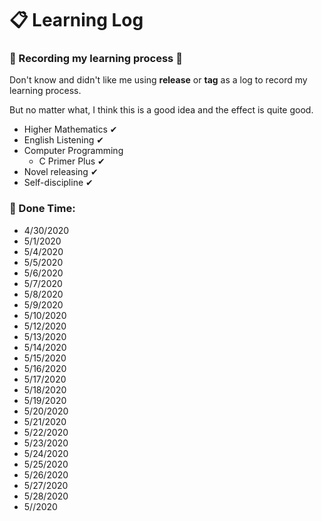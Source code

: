 # 📋 Learning Log
### 📝 Recording my learning process 🎯
Don't know and didn't like me using **release** or **tag** as a log to record my learning process.

But no matter what, I think this is a good idea and the effect is quite good.

- Higher Mathematics ✔
- English Listening ✔
- Computer Programming
  - C Primer Plus ✔
- Novel releasing ✔
- Self-discipline ✔

### 📅 Done Time:
- 4/30/2020
- 5/1/2020
- 5/4/2020
- 5/5/2020
- 5/6/2020
- 5/7/2020
- 5/8/2020
- 5/9/2020
- 5/10/2020
- 5/12/2020
- 5/13/2020
- 5/14/2020
- 5/15/2020
- 5/16/2020
- 5/17/2020
- 5/18/2020
- 5/19/2020
- 5/20/2020
- 5/21/2020
- 5/22/2020
- 5/23/2020
- 5/24/2020
- 5/25/2020
- 5/26/2020
- 5/27/2020
- 5/28/2020
- 5//2020
